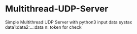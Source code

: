 # Multithread-UDP-Server
Simple Multithread UDP Server with python3
    input data systax
    data1:data2:...:data n: token for check